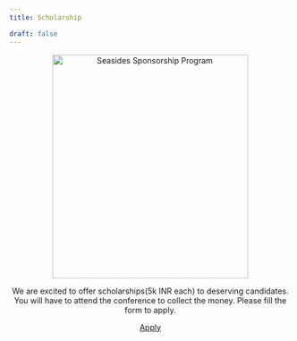 ```yaml
---
title: Scholarship

draft: false
---
```


<center><img src="/images/scholarship.jpg" alt="Seasides Sponsorship Program" width="350" height="400">

We are excited to offer scholarships(5k INR each) to deserving candidates. You will have to attend the conference to collect the money. Please fill the form to apply.

<a align="center" class="btn primary" target="_blank" rel="noopener" href="https://forms.gle/xSiLxzpd37Nj6mV26">Apply</a> </center>